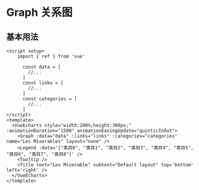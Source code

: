 # Graph 关系图

<script setup>
  import { ref } from 'vue'
  import * as echarts from 'echarts';

  const data = [{
      id: "0",
      name: "Myriel",
      symbolSize: 19.12381,
      x: -53.365552,
      y: 59.93808,
      value: 28.685715,
      category: 0
    }, {
      id: "1",
      name: "Napoleon",
      symbolSize: 2.6666666666666665,
      x: -83.616688,
      y: 89.37706,
      value: 4,
      category: 0
    }, {
      id: "2",
      name: "MlleBaptistine",
      symbolSize: 6.323809333333333,
      x: -42.552713999999995,
      y: 49.058352,
      value: 9.485714,
      category: 1
    }, {
      id: "3",
      name: "MmeMagloire",
      symbolSize: 6.323809333333333,
      x: -48.564808,
      y: 47.052566,
      value: 9.485714,
      category: 1
    }, {
      id: "4",
      name: "CountessDeLo",
      symbolSize: 2.6666666666666665,
      x: -75.860772,
      y: 85.812848,
      value: 4,
      category: 0
    }, {
      id: "5",
      name: "Geborand",
      symbolSize: 2.6666666666666665,
      x: -83.452674,
      y: 81.20701199999999,
      value: 4,
      category: 0
    }, {
      id: "6",
      name: "Champtercier",
      symbolSize: 2.6666666666666665,
      x: -66.52024,
      y: 97.033948,
      value: 4,
      category: 0
    }, {
      id: "7",
      name: "Cravatte",
      symbolSize: 2.6666666666666665,
      x: -76.539136,
      y: 95.018226,
      value: 4,
      category: 0
    }, {
      id: "8",
      name: "Count",
      symbolSize: 2.6666666666666665,
      x: -64.0768,
      y: 77.43465,
      value: 4,
      category: 0
    }, {
      id: "9",
      name: "OldMan",
      symbolSize: 2.6666666666666665,
      x: -68.879664,
      y: 90.233544,
      value: 4,
      category: 0
    }, {
      id: "10",
      name: "Labarre",
      symbolSize: 2.6666666666666665,
      x: -17.868214000000002,
      y: 46.912256,
      value: 4,
      category: 1
    }, {
      id: "11",
      name: "Valjean",
      symbolSize: 66.66666666666667,
      x: -17.586058,
      y: -1.3624113,
      value: 100,
      category: 1
    }, {
      id: "12",
      name: "Marguerite",
      symbolSize: 4.495239333333333,
      x: -67.955816,
      y: -36.938278000000004,
      value: 6.742859,
      category: 1
    }, {
      id: "13",
      name: "MmeDeR",
      symbolSize: 2.6666666666666665,
      x: -38.862626,
      y: 35.710602,
      value: 4,
      category: 1
    }, {
      id: "14",
      name: "Isabeau",
      symbolSize: 2.6666666666666665,
      x: -31.610336,
      y: 40.399536,
      value: 4,
      category: 1
    }, {
      id: "15",
      name: "Gervais",
      symbolSize: 2.6666666666666665,
      x: -25.5403092,
      y: 48.510114,
      value: 4,
      category: 1
    }, {
      id: "16",
      name: "Tholomyes",
      symbolSize: 17.295237333333333,
      x: -77.04452,
      y: -78.71144000000001,
      value: 25.942856,
      category: 2
    }, {
      id: "17",
      name: "Listolier",
      symbolSize: 13.638097333333334,
      x: -103.311768,
      y: -78.79795,
      value: 20.457146,
      category: 2
    }, {
      id: "18",
      name: "Fameuil",
      symbolSize: 13.638097333333334,
      x: -92.958764,
      y: -98.71588799999999,
      value: 20.457146,
      category: 2
    }, {
      id: "19",
      name: "Blacheville",
      symbolSize: 13.638097333333334,
      x: -103.03248,
      y: -91.39782,
      value: 20.457146,
      category: 2
    }, {
      id: "20",
      name: "Favourite",
      symbolSize: 13.638097333333334,
      x: -81.624244,
      y: -92.90096,
      value: 20.457146,
      category: 2
    }, {
      id: "21",
      name: "Dahlia",
      symbolSize: 13.638097333333334,
      x: -91.288226,
      y: -85.026606,
      value: 20.457146,
      category: 2
    }, {
      id: "22",
      name: "Zephine",
      symbolSize: 13.638097333333334,
      x: -91.82214,
      y: -72.50266,
      value: 20.457146,
      category: 2
    }, {
      id: "23",
      name: "Fantine",
      symbolSize: 28.266666666666666,
      x: -62.685572,
      y: -57.889606,
      value: 42.4,
      category: 2
    }, {
      id: "24",
      name: "MmeThenardier",
      symbolSize: 20.95238266666667,
      x: 0.9262679199999999,
      y: -54.77034,
      value: 31.428574,
      category: 7
    }, {
      id: "25",
      name: "Thenardier",
      symbolSize: 30.095235333333335,
      x: 16.56165,
      y: -40.622879999999995,
      value: 45.142853,
      category: 7
    }, {
      id: "26",
      name: "Cosette",
      symbolSize: 20.95238266666667,
      x: 15.729292000000001,
      y: -6.3025494,
      value: 31.428574,
      category: 6
    }, {
      id: "27",
      name: "Javert",
      symbolSize: 31.923806666666668,
      x: -16.292148,
      y: -40.840408000000004,
      value: 47.88571,
      category: 7
    }, {
      id: "28",
      name: "Fauchelevent",
      symbolSize: 8.152382000000001,
      x: -45.147968,
      y: 16.483262,
      value: 12.228573,
      category: 4
    }, {
      id: "29",
      name: "Bamatabois",
      symbolSize: 15.466666666666667,
      x: -77.13683999999999,
      y: -4.0413372,
      value: 23.2,
      category: 3
    }, {
      id: "30",
      name: "Perpetue",
      symbolSize: 4.495239333333333,
      x: -80.784894,
      y: -39.539646,
      value: 6.742859,
      category: 2
    }, {
      id: "31",
      name: "Simplice",
      symbolSize: 8.152382000000001,
      x: -56.28506,
      y: -31.690274,
      value: 12.228573,
      category: 2
    }, {
      id: "32",
      name: "Scaufflaire",
      symbolSize: 2.6666666666666665,
      x: -24.482696,
      y: 42.075006,
      value: 4,
      category: 1
    }, {
      id: "33",
      name: "Woman1",
      symbolSize: 4.495239333333333,
      x: -46.92002,
      y: -22.630134,
      value: 6.742859,
      category: 1
    }, {
      id: "34",
      name: "Judge",
      symbolSize: 11.809524666666666,
      x: -77.56983,
      y: 11.74118,
      value: 17.714287,
      category: 3
    }, {
      id: "35",
      name: "Champmathieu",
      symbolSize: 11.809524666666666,
      x: -67.64614,
      y: 17.49681,
      value: 17.714287,
      category: 3
    }, {
      id: "36",
      name: "Brevet",
      symbolSize: 11.809524666666666,
      x: -90.653748,
      y: 11.789296,
      value: 17.714287,
      category: 3
    }, {
      id: "37",
      name: "Chenildieu",
      symbolSize: 11.809524666666666,
      x: -77.28980800000001,
      y: 28.011874,
      value: 17.714287,
      category: 3
    }, {
      id: "38",
      name: "Cochepaille",
      symbolSize: 11.809524666666666,
      x: -89.35752,
      y: 24.676009999999998,
      value: 17.714287,
      category: 3
    }, {
      id: "39",
      name: "Pontmercy",
      symbolSize: 6.323809333333333,
      x: 67.299476,
      y: -53.911828,
      value: 9.485714,
      category: 6
    }, {
      id: "40",
      name: "Boulatruelle",
      symbolSize: 2.6666666666666665,
      x: 5.8375686,
      y: -92.026264,
      value: 4,
      category: 7
    }, {
      id: "41",
      name: "Eponine",
      symbolSize: 20.95238266666667,
      x: 47.673394,
      y: -42.001852,
      value: 31.428574,
      category: 7
    }, {
      id: "42",
      name: "Anzelma",
      symbolSize: 6.323809333333333,
      x: 37.939026,
      y: -69.301324,
      value: 9.485714,
      category: 7
    }, {
      id: "43",
      name: "Woman2",
      symbolSize: 6.323809333333333,
      x: -37.400836,
      y: -29.005326000000004,
      value: 9.485714,
      category: 6
    }, {
      id: "44",
      name: "MotherInnocent",
      symbolSize: 4.495239333333333,
      x: -50.599042,
      y: 25.975098000000003,
      value: 6.742859,
      category: 4
    }, {
      id: "45",
      name: "Gribier",
      symbolSize: 2.6666666666666665,
      x: -59.215869999999995,
      y: 32.623928,
      value: 4,
      category: 4
    }, {
      id: "46",
      name: "Jondrette",
      symbolSize: 2.6666666666666665,
      x: 110.06402,
      y: 104.48062,
      value: 4,
      category: 5
    }, {
      id: "47",
      name: "MmeBurgon",
      symbolSize: 4.495239333333333,
      x: 97.62707,
      y: 71.37146,
      value: 6.742859,
      category: 5
    }, {
      id: "48",
      name: "Gavroche",
      symbolSize: 41.06667066666667,
      x: 77.579144,
      y: 22.0924652,
      value: 61.600006,
      category: 8
    }, {
      id: "49",
      name: "Gillenormand",
      symbolSize: 13.638097333333334,
      x: 25.296619999999997,
      y: 13.621243999999999,
      value: 20.457146,
      category: 6
    }, {
      id: "50",
      name: "Magnon",
      symbolSize: 4.495239333333333,
      x: 25.41473,
      y: -22.611846,
      value: 6.742859,
      category: 6
    }, {
      id: "51",
      name: "MlleGillenormand",
      symbolSize: 13.638097333333334,
      x: 32.527118,
      y: 23.531299999999998,
      value: 20.457146,
      category: 6
    }, {
      id: "52",
      name: "MmePontmercy",
      symbolSize: 4.495239333333333,
      x: 70.73283,
      y: -41.17833,
      value: 6.742859,
      category: 6
    }, {
      id: "53",
      name: "MlleVaubois",
      symbolSize: 2.6666666666666665,
      x: 33.087878,
      y: 67.95472,
      value: 4,
      category: 6
    }, {
      id: "54",
      name: "LtGillenormand",
      symbolSize: 8.152382000000001,
      x: 27.538695999999998,
      y: 39.221379999999996,
      value: 12.228573,
      category: 6
    }, {
      id: "55",
      name: "Marius",
      symbolSize: 35.58095333333333,
      x: 41.289373999999995,
      y: -2.7610821999999997,
      value: 53.37143,
      category: 6
    }, {
      id: "56",
      name: "BaronessT",
      symbolSize: 4.495239333333333,
      x: 38.965986,
      y: 44.956072,
      value: 6.742859,
      category: 6
    }, {
      id: "57",
      name: "Mabeuf",
      symbolSize: 20.95238266666667,
      x: 119.53236,
      y: 27.036962,
      value: 31.428574,
      category: 8
    }, {
      id: "58",
      name: "Enjolras",
      symbolSize: 28.266666666666666,
      x: 71.156732,
      y: -14.976490799999999,
      value: 42.4,
      category: 8
    }, {
      id: "59",
      name: "Combeferre",
      symbolSize: 20.95238266666667,
      x: 103.05922000000001,
      y: -9.2335128,
      value: 31.428574,
      category: 8
    }, {
      id: "60",
      name: "Prouvaire",
      symbolSize: 17.295237333333333,
      x: 122.85857000000001,
      y: -13.86208,
      value: 25.942856,
      category: 8
    }, {
      id: "61",
      name: "Feuilly",
      symbolSize: 20.95238266666667,
      x: 110.03833999999999,
      y: -25.635073999999996,
      value: 31.428574,
      category: 8
    }, {
      id: "62",
      name: "Courfeyrac",
      symbolSize: 24.609526666666667,
      x: 87.23436799999999,
      y: -2.5457365,
      value: 36.91429,
      category: 8
    }, {
      id: "63",
      name: "Bahorel",
      symbolSize: 22.780953333333333,
      x: 120.51044999999999,
      y: 3.2842854000000004,
      value: 34.17143,
      category: 8
    }, {
      id: "64",
      name: "Bossuet",
      symbolSize: 24.609526666666667,
      x: 91.16391,
      y: -23.091652,
      value: 36.91429,
      category: 8
    }, {
      id: "65",
      name: "Joly",
      symbolSize: 22.780953333333333,
      x: 103.281568,
      y: 9.4484466,
      value: 34.17143,
      category: 8
    }, {
      id: "66",
      name: "Grantaire",
      symbolSize: 19.12381,
      x: 129.28626,
      y: -30.212662,
      value: 28.685715,
      category: 8
    }, {
      id: "67",
      name: "MotherPlutarch",
      symbolSize: 2.6666666666666665,
      x: 133.79136,
      y: 40.930976,
      value: 4,
      category: 8
    }, {
      id: "68",
      name: "Gueulemer",
      symbolSize: 19.12381,
      x: 15.69598,
      y: -69.430292,
      value: 28.685715,
      category: 7
    }, {
      id: "69",
      name: "Babet",
      symbolSize: 19.12381,
      x: 30.071918,
      y: -59.701594,
      value: 28.685715,
      category: 7
    }, {
      id: "70",
      name: "Claquesous",
      symbolSize: 19.12381,
      x: 27.47434,
      y: -82.05618,
      value: 28.685715,
      category: 7
    }, {
      id: "71",
      name: "Montparnasse",
      symbolSize: 17.295237333333333,
      x: 46.975494,
      y: -80.171966,
      value: 25.942856,
      category: 7
    }, {
      id: "72",
      name: "Toussaint",
      symbolSize: 6.323809333333333,
      x: 8.1884506,
      y: 22.756543999999998,
      value: 9.485714,
      category: 1
    }, {
      id: "73",
      name: "Child1",
      symbolSize: 4.495239333333333,
      x: 87.5878,
      y: 58.316468,
      value: 6.742859,
      category: 8
    }, {
      id: "74",
      name: "Child2",
      symbolSize: 4.495239333333333,
      x: 93.209844,
      y: 56.67211999999999,
      value: 6.742859,
      category: 8
    }, {
      id: "75",
      name: "Brujon",
      symbolSize: 13.638097333333334,
      x: 47.758728000000005,
      y: -62.812689999999996,
      value: 20.457146,
      category: 7
    }, {
      id: "76",
      name: "MmeHucheloup",
      symbolSize: 13.638097333333334,
      x: 142.43670600000002,
      y: 0.9626298999999999,
      value: 20.457146,
      category: 8
    }]
    const links =[{
      id: "0",
      source: "1",
      target: "0"
    }, {
      id: "1",
      source: "2",
      target: "0"
    }, {
      id: "2",
      source: "3",
      target: "0"
    }, {
      id: "3",
      source: "3",
      target: "2"
    }, {
      id: "4",
      source: "4",
      target: "0"
    }, {
      id: "5",
      source: "5",
      target: "0"
    }, {
      id: "6",
      source: "6",
      target: "0"
    }, {
      id: "7",
      source: "7",
      target: "0"
    }, {
      id: "8",
      source: "8",
      target: "0"
    }, {
      id: "9",
      source: "9",
      target: "0"
    }, {
      id: "13",
      source: "11",
      target: "0"
    }, {
      id: null,
      source: "11",
      target: "2"
    }, {
      id: "11",
      source: "11",
      target: "3"
    }, {
      id: "10",
      source: "11",
      target: "10"
    }, {
      id: "14",
      source: "12",
      target: "11"
    }, {
      id: "15",
      source: "13",
      target: "11"
    }, {
      id: "16",
      source: "14",
      target: "11"
    }, {
      id: "17",
      source: "15",
      target: "11"
    }, {
      id: "18",
      source: "17",
      target: "16"
    }, {
      id: "19",
      source: "18",
      target: "16"
    }, {
      id: "20",
      source: "18",
      target: "17"
    }, {
      id: "21",
      source: "19",
      target: "16"
    }, {
      id: "22",
      source: "19",
      target: "17"
    }, {
      id: "23",
      source: "19",
      target: "18"
    }, {
      id: "24",
      source: "20",
      target: "16"
    }, {
      id: "25",
      source: "20",
      target: "17"
    }, {
      id: "26",
      source: "20",
      target: "18"
    }, {
      id: "27",
      source: "20",
      target: "19"
    }, {
      id: "28",
      source: "21",
      target: "16"
    }, {
      id: "29",
      source: "21",
      target: "17"
    }, {
      id: "30",
      source: "21",
      target: "18"
    }, {
      id: "31",
      source: "21",
      target: "19"
    }, {
      id: "32",
      source: "21",
      target: "20"
    }, {
      id: "33",
      source: "22",
      target: "16"
    }, {
      id: "34",
      source: "22",
      target: "17"
    }, {
      id: "35",
      source: "22",
      target: "18"
    }, {
      id: "36",
      source: "22",
      target: "19"
    }, {
      id: "37",
      source: "22",
      target: "20"
    }, {
      id: "38",
      source: "22",
      target: "21"
    }, {
      id: "47",
      source: "23",
      target: "11"
    }, {
      id: "46",
      source: "23",
      target: "12"
    }, {
      id: "39",
      source: "23",
      target: "16"
    }, {
      id: "40",
      source: "23",
      target: "17"
    }, {
      id: "41",
      source: "23",
      target: "18"
    }, {
      id: "42",
      source: "23",
      target: "19"
    }, {
      id: "43",
      source: "23",
      target: "20"
    }, {
      id: "44",
      source: "23",
      target: "21"
    }, {
      id: "45",
      source: "23",
      target: "22"
    }, {
      id: null,
      source: "24",
      target: "11"
    }, {
      id: "48",
      source: "24",
      target: "23"
    }, {
      id: "52",
      source: "25",
      target: "11"
    }, {
      id: "51",
      source: "25",
      target: "23"
    }, {
      id: "50",
      source: "25",
      target: "24"
    }, {
      id: null,
      source: "26",
      target: "11"
    }, {
      id: null,
      source: "26",
      target: "16"
    }, {
      id: "53",
      source: "26",
      target: "24"
    }, {
      id: "56",
      source: "26",
      target: "25"
    }, {
      id: "57",
      source: "27",
      target: "11"
    }, {
      id: "58",
      source: "27",
      target: "23"
    }, {
      id: null,
      source: "27",
      target: "24"
    }, {
      id: "59",
      source: "27",
      target: "25"
    }, {
      id: "61",
      source: "27",
      target: "26"
    }, {
      id: "62",
      source: "28",
      target: "11"
    }, {
      id: "63",
      source: "28",
      target: "27"
    }, {
      id: "66",
      source: "29",
      target: "11"
    }, {
      id: "64",
      source: "29",
      target: "23"
    }, {
      id: "65",
      source: "29",
      target: "27"
    }, {
      id: "67",
      source: "30",
      target: "23"
    }, {
      id: null,
      source: "31",
      target: "11"
    }, {
      id: null,
      source: "31",
      target: "23"
    }, {
      id: null,
      source: "31",
      target: "27"
    }, {
      id: "68",
      source: "31",
      target: "30"
    }, {
      id: "72",
      source: "32",
      target: "11"
    }, {
      id: "73",
      source: "33",
      target: "11"
    }, {
      id: "74",
      source: "33",
      target: "27"
    }, {
      id: "75",
      source: "34",
      target: "11"
    }, {
      id: "76",
      source: "34",
      target: "29"
    }, {
      id: "77",
      source: "35",
      target: "11"
    }, {
      id: null,
      source: "35",
      target: "29"
    }, {
      id: "78",
      source: "35",
      target: "34"
    }, {
      id: "82",
      source: "36",
      target: "11"
    }, {
      id: "83",
      source: "36",
      target: "29"
    }, {
      id: "80",
      source: "36",
      target: "34"
    }, {
      id: "81",
      source: "36",
      target: "35"
    }, {
      id: "87",
      source: "37",
      target: "11"
    }, {
      id: "88",
      source: "37",
      target: "29"
    }, {
      id: "84",
      source: "37",
      target: "34"
    }, {
      id: "85",
      source: "37",
      target: "35"
    }, {
      id: "86",
      source: "37",
      target: "36"
    }, {
      id: "93",
      source: "38",
      target: "11"
    }, {
      id: "94",
      source: "38",
      target: "29"
    }, {
      id: "89",
      source: "38",
      target: "34"
    }, {
      id: "90",
      source: "38",
      target: "35"
    }, {
      id: "91",
      source: "38",
      target: "36"
    }, {
      id: "92",
      source: "38",
      target: "37"
    }, {
      id: "95",
      source: "39",
      target: "25"
    }, {
      id: "96",
      source: "40",
      target: "25"
    }, {
      id: "97",
      source: "41",
      target: "24"
    }, {
      id: "98",
      source: "41",
      target: "25"
    }, {
      id: "101",
      source: "42",
      target: "24"
    }, {
      id: "100",
      source: "42",
      target: "25"
    }, {
      id: "99",
      source: "42",
      target: "41"
    }, {
      id: "102",
      source: "43",
      target: "11"
    }, {
      id: "103",
      source: "43",
      target: "26"
    }, {
      id: "104",
      source: "43",
      target: "27"
    }, {
      id: null,
      source: "44",
      target: "11"
    }, {
      id: "105",
      source: "44",
      target: "28"
    }, {
      id: "107",
      source: "45",
      target: "28"
    }, {
      id: "108",
      source: "47",
      target: "46"
    }, {
      id: "112",
      source: "48",
      target: "11"
    }, {
      id: "110",
      source: "48",
      target: "25"
    }, {
      id: "111",
      source: "48",
      target: "27"
    }, {
      id: "109",
      source: "48",
      target: "47"
    }, {
      id: null,
      source: "49",
      target: "11"
    }, {
      id: "113",
      source: "49",
      target: "26"
    }, {
      id: null,
      source: "50",
      target: "24"
    }, {
      id: "115",
      source: "50",
      target: "49"
    }, {
      id: "119",
      source: "51",
      target: "11"
    }, {
      id: "118",
      source: "51",
      target: "26"
    }, {
      id: "117",
      source: "51",
      target: "49"
    }, {
      id: null,
      source: "52",
      target: "39"
    }, {
      id: "120",
      source: "52",
      target: "51"
    }, {
      id: "122",
      source: "53",
      target: "51"
    }, {
      id: "125",
      source: "54",
      target: "26"
    }, {
      id: "124",
      source: "54",
      target: "49"
    }, {
      id: "123",
      source: "54",
      target: "51"
    }, {
      id: "131",
      source: "55",
      target: "11"
    }, {
      id: "132",
      source: "55",
      target: "16"
    }, {
      id: "133",
      source: "55",
      target: "25"
    }, {
      id: null,
      source: "55",
      target: "26"
    }, {
      id: "128",
      source: "55",
      target: "39"
    }, {
      id: "134",
      source: "55",
      target: "41"
    }, {
      id: "135",
      source: "55",
      target: "48"
    }, {
      id: "127",
      source: "55",
      target: "49"
    }, {
      id: "126",
      source: "55",
      target: "51"
    }, {
      id: "129",
      source: "55",
      target: "54"
    }, {
      id: "136",
      source: "56",
      target: "49"
    }, {
      id: "137",
      source: "56",
      target: "55"
    }, {
      id: null,
      source: "57",
      target: "41"
    }, {
      id: null,
      source: "57",
      target: "48"
    }, {
      id: "138",
      source: "57",
      target: "55"
    }, {
      id: "145",
      source: "58",
      target: "11"
    }, {
      id: null,
      source: "58",
      target: "27"
    }, {
      id: "142",
      source: "58",
      target: "48"
    }, {
      id: "141",
      source: "58",
      target: "55"
    }, {
      id: "144",
      source: "58",
      target: "57"
    }, {
      id: "148",
      source: "59",
      target: "48"
    }, {
      id: "147",
      source: "59",
      target: "55"
    }, {
      id: null,
      source: "59",
      target: "57"
    }, {
      id: "146",
      source: "59",
      target: "58"
    }, {
      id: "150",
      source: "60",
      target: "48"
    }, {
      id: "151",
      source: "60",
      target: "58"
    }, {
      id: "152",
      source: "60",
      target: "59"
    }, {
      id: "153",
      source: "61",
      target: "48"
    }, {
      id: "158",
      source: "61",
      target: "55"
    }, {
      id: "157",
      source: "61",
      target: "57"
    }, {
      id: "154",
      source: "61",
      target: "58"
    }, {
      id: "156",
      source: "61",
      target: "59"
    }, {
      id: "155",
      source: "61",
      target: "60"
    }, {
      id: "164",
      source: "62",
      target: "41"
    }, {
      id: "162",
      source: "62",
      target: "48"
    }, {
      id: "159",
      source: "62",
      target: "55"
    }, {
      id: null,
      source: "62",
      target: "57"
    }, {
      id: "160",
      source: "62",
      target: "58"
    }, {
      id: "161",
      source: "62",
      target: "59"
    }, {
      id: null,
      source: "62",
      target: "60"
    }, {
      id: "165",
      source: "62",
      target: "61"
    }, {
      id: null,
      source: "63",
      target: "48"
    }, {
      id: "174",
      source: "63",
      target: "55"
    }, {
      id: null,
      source: "63",
      target: "57"
    }, {
      id: null,
      source: "63",
      target: "58"
    }, {
      id: "167",
      source: "63",
      target: "59"
    }, {
      id: null,
      source: "63",
      target: "60"
    }, {
      id: "172",
      source: "63",
      target: "61"
    }, {
      id: "169",
      source: "63",
      target: "62"
    }, {
      id: "184",
      source: "64",
      target: "11"
    }, {
      id: null,
      source: "64",
      target: "48"
    }, {
      id: "175",
      source: "64",
      target: "55"
    }, {
      id: "183",
      source: "64",
      target: "57"
    }, {
      id: "179",
      source: "64",
      target: "58"
    }, {
      id: "182",
      source: "64",
      target: "59"
    }, {
      id: "181",
      source: "64",
      target: "60"
    }, {
      id: "180",
      source: "64",
      target: "61"
    }, {
      id: "176",
      source: "64",
      target: "62"
    }, {
      id: "178",
      source: "64",
      target: "63"
    }, {
      id: "187",
      source: "65",
      target: "48"
    }, {
      id: "194",
      source: "65",
      target: "55"
    }, {
      id: "193",
      source: "65",
      target: "57"
    }, {
      id: null,
      source: "65",
      target: "58"
    }, {
      id: "192",
      source: "65",
      target: "59"
    }, {
      id: null,
      source: "65",
      target: "60"
    }, {
      id: "190",
      source: "65",
      target: "61"
    }, {
      id: "188",
      source: "65",
      target: "62"
    }, {
      id: "185",
      source: "65",
      target: "63"
    }, {
      id: "186",
      source: "65",
      target: "64"
    }, {
      id: "200",
      source: "66",
      target: "48"
    }, {
      id: "196",
      source: "66",
      target: "58"
    }, {
      id: "197",
      source: "66",
      target: "59"
    }, {
      id: "203",
      source: "66",
      target: "60"
    }, {
      id: "202",
      source: "66",
      target: "61"
    }, {
      id: "198",
      source: "66",
      target: "62"
    }, {
      id: "201",
      source: "66",
      target: "63"
    }, {
      id: "195",
      source: "66",
      target: "64"
    }, {
      id: "199",
      source: "66",
      target: "65"
    }, {
      id: "204",
      source: "67",
      target: "57"
    }, {
      id: null,
      source: "68",
      target: "11"
    }, {
      id: null,
      source: "68",
      target: "24"
    }, {
      id: "205",
      source: "68",
      target: "25"
    }, {
      id: "208",
      source: "68",
      target: "27"
    }, {
      id: null,
      source: "68",
      target: "41"
    }, {
      id: "209",
      source: "68",
      target: "48"
    }, {
      id: "213",
      source: "69",
      target: "11"
    }, {
      id: "214",
      source: "69",
      target: "24"
    }, {
      id: "211",
      source: "69",
      target: "25"
    }, {
      id: null,
      source: "69",
      target: "27"
    }, {
      id: "217",
      source: "69",
      target: "41"
    }, {
      id: "216",
      source: "69",
      target: "48"
    }, {
      id: "212",
      source: "69",
      target: "68"
    }, {
      id: "221",
      source: "70",
      target: "11"
    }, {
      id: "222",
      source: "70",
      target: "24"
    }, {
      id: "218",
      source: "70",
      target: "25"
    }, {
      id: "223",
      source: "70",
      target: "27"
    }, {
      id: "224",
      source: "70",
      target: "41"
    }, {
      id: "225",
      source: "70",
      target: "58"
    }, {
      id: "220",
      source: "70",
      target: "68"
    }, {
      id: "219",
      source: "70",
      target: "69"
    }, {
      id: "230",
      source: "71",
      target: "11"
    }, {
      id: "233",
      source: "71",
      target: "25"
    }, {
      id: "226",
      source: "71",
      target: "27"
    }, {
      id: "232",
      source: "71",
      target: "41"
    }, {
      id: null,
      source: "71",
      target: "48"
    }, {
      id: "228",
      source: "71",
      target: "68"
    }, {
      id: "227",
      source: "71",
      target: "69"
    }, {
      id: "229",
      source: "71",
      target: "70"
    }, {
      id: "236",
      source: "72",
      target: "11"
    }, {
      id: "234",
      source: "72",
      target: "26"
    }, {
      id: "235",
      source: "72",
      target: "27"
    }, {
      id: "237",
      source: "73",
      target: "48"
    }, {
      id: "238",
      source: "74",
      target: "48"
    }, {
      id: "239",
      source: "74",
      target: "73"
    }, {
      id: "242",
      source: "75",
      target: "25"
    }, {
      id: "244",
      source: "75",
      target: "41"
    }, {
      id: null,
      source: "75",
      target: "48"
    }, {
      id: "241",
      source: "75",
      target: "68"
    }, {
      id: "240",
      source: "75",
      target: "69"
    }, {
      id: "245",
      source: "75",
      target: "70"
    }, {
      id: "246",
      source: "75",
      target: "71"
    }, {
      id: "252",
      source: "76",
      target: "48"
    }, {
      id: "253",
      source: "76",
      target: "58"
    }, {
      id: "251",
      source: "76",
      target: "62"
    }, {
      id: "250",
      source: "76",
      target: "63"
    }, {
      id: "247",
      source: "76",
      target: "64"
    }, {
      id: "248",
      source: "76",
      target: "65"
    }, {
      id: "249",
      source: "76",
      target: "66"
    }]
 const categories = [{
      name: "类目0"
    }, {
      name: "类目1"
    }, {
      name: "类目2"
    }, {
      name: "类目3"
    }, {
      name: "类目4"
    }, {
      name: "类目5"
    }, {
      name: "类目6"
    }, {
      name: "类目7"
    }, {
      name: "类目8"
    }]
</script>

## 基本用法

```vue
<script setup>
    import { ref } from 'vue'

      const data = [
        //...
      ]
      const links = [
        //...
      ]
      const categories = [
        //...
      ]
</script>
<template>
  <VueEcharts style="width:100%;height:300px;" :animationDuration="1500" animationEasingUpdate="quinticInOut">
    <Graph :data="data" :links="links" :categories="categories" name="Les Miserables" layout="none" />
    <Legend :data='["类目0", "类目1", "类目2", "类目3", "类目4", "类目5", "类目6", "类目7", "类目8"]' />
    <Tooltip />
    <Title text="Les Miserable" subtext="Default layout" top='bottom' left='right' />
  </VueEcharts>
</template>
```

<VueEcharts style="width:100%;height:300px;" :animationDuration="1500" animationEasingUpdate="quinticInOut">
    <Graph :data="data" :links="links" :categories="categories" name="Les Miserables" layout="none" />
    <Legend :data='["类目0", "类目1", "类目2", "类目3", "类目4", "类目5", "类目6", "类目7", "类目8"]' />
    <Tooltip />
    <Title text="Les Miserable" subtext="Default layout" top='bottom' left='right' />
</VueEcharts>
